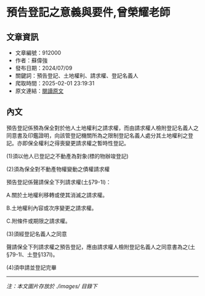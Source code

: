# 預告登記之意義與要件,曾榮耀老師

## 文章資訊
- 文章編號：912000
- 作者：蘇偉強
- 發布日期：2024/07/09
- 關鍵詞：預告登記、土地權利、請求權、登記名義人
- 爬取時間：2025-02-01 23:19:31
- 原文連結：[閱讀原文](https://real-estate.get.com.tw/Columns/detail.aspx?no=912000)

## 內文


預告登記係預為保全對於他人土地權利之請求權，而由請求權人檢附登記名義人之同意書及印鑑證明，向該管登記機關所為之限制登記名義人處分其土地權利之登記。亦即保全權利之得喪變更請求權之暫時性登記。


(1)須以他人已登記之不動產為對象(標的物辦竣登記)


(2)須為保全對不動產物權變動之債權請求權


預告登記係聲請保全下列請求權(土§79-1I)：


A.關於土地權利移轉或使其消滅之請求權。


B.土地權利內容或次序變更之請求權。


C.附條件或期限之請求權。


(3)須經登記名義人之同意


聲請保全下列請求權之預告登記，應由請求權人檢附登記名義人之同意書為之(土§79-1I、土登§137I)。


(4)須申請並登記完畢

---
*注：本文圖片存放於 ./images/ 目錄下*
